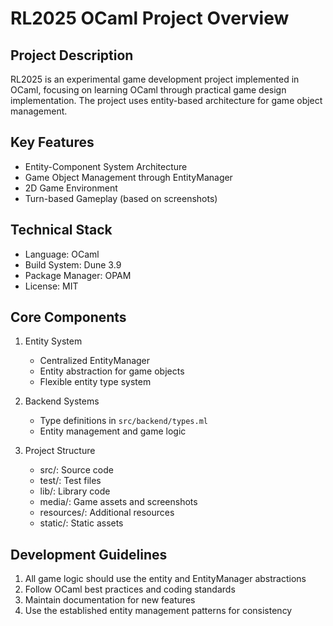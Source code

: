 # RL2025 OCaml Project Overview

## Project Description

RL2025 is an experimental game development project implemented in OCaml, focusing on learning OCaml through practical game design implementation. The project uses entity-based architecture for game object management.

## Key Features

- Entity-Component System Architecture
- Game Object Management through EntityManager
- 2D Game Environment
- Turn-based Gameplay (based on screenshots)

## Technical Stack

- Language: OCaml
- Build System: Dune 3.9
- Package Manager: OPAM
- License: MIT

## Core Components

1. Entity System
   - Centralized EntityManager
   - Entity abstraction for game objects
   - Flexible entity type system

2. Backend Systems
   - Type definitions in `src/backend/types.ml`
   - Entity management and game logic

3. Project Structure
   - src/: Source code
   - test/: Test files
   - lib/: Library code
   - media/: Game assets and screenshots
   - resources/: Additional resources
   - static/: Static assets

## Development Guidelines

1. All game logic should use the entity and EntityManager abstractions
2. Follow OCaml best practices and coding standards
3. Maintain documentation for new features
4. Use the established entity management patterns for consistency
